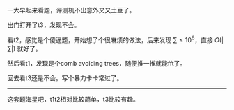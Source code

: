一大早起来看题，评测机不出意外又又土豆了。

出门打开了t3，发现不会。

看t2，感觉是个傻逼题，开始想了个很麻烦的做法，后来发现 $\sum \leq 10^6$，直接 $O(|\sum|)$ 就好了。

然后看t1，发现是个comb avoiding trees，随便推一推就能fft了。

回去看t3还是不会。写个暴力卡卡常过了。

-----

这套题海星吧，t1t2相对比较简单，t3比较有趣。